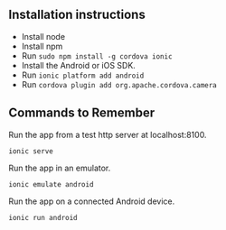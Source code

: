 ## Installation instructions

- Install node
- Install npm
- Run `sudo npm install -g cordova ionic`
- Install the Android or iOS SDK. 
- Run `ionic platform add android`
- Run `cordova plugin add org.apache.cordova.camera`

## Commands to Remember

Run the app from a test http server at localhost:8100.

`ionic serve`

Run the app in an emulator.

`ionic emulate android`

Run the app on a connected Android device.

`ionic run android`
